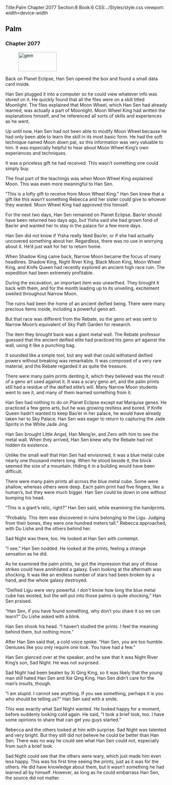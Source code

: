 Title:Palm 
Chapter:2077 
Section:8 
Book:6 
CSS:../Styles/style.css 
viewport: width=device-width
  
## Palm
### Chapter 2077 
<figure>
	<img src="../Images/gem.gif" alt="gem" id="gem" width="120" height="60" />
</figure>
  

  
  Back on Planet Eclipse, Han Sen opened the box and found a small data card inside.

Han Sen plugged it into a computer so he could view whatever info was stored on it. He quickly found that all the files were on a skill titled Moonlight. The files explained that Moon Wheel, which Han Sen had already learned, was actually a part of Moonlight. Moon Wheel King had written the explanations himself, and he referenced all sorts of skills and experiences as he went.

Up until now, Han Sen had not been able to modify Moon Wheel because he had only been able to learn the skill in its most basic form. He had the soft technique named Moon down pat, so this information was very valuable to him. It was especially helpful to hear about Moon Wheel King’s own experiences and techniques.

It was a priceless gift he had received. This wasn’t something one could simply buy.

The final part of the teachings was when Moon Wheel King explained Moon. This was even more meaningful to Han Sen.

“This is a lofty gift to receive from Moon Wheel King.” Han Sen knew that a gift like this wasn’t something Rebecca and her sister could give to whoever they wanted. Moon Wheel King had approved this himself.

For the next two days, Han Sen remained on Planet Eclipse. Bao’er should have been returned two days ago, but Yisha said she had grown fond of Bao’er and wanted her to stay in the palace for a few more days.

Han Sen did not know if Yisha really liked Bao’er, or if she had actually uncovered something about her. Regardless, there was no use in worrying about it. He’d just wait for her to return home.

When Shadow King came back, Narrow Moon became the focus of many headlines. Shadow King, Night River King, Black Moon King, Moon Wheel King, and Knife Queen had recently explored an ancient high race ruin. The expedition had been extremely profitable.

During the excavation, an important item was unearthed. They brought it back with them, and for the month leading up to its unveiling, excitement swelled throughout Narrow Moon.

The ruins had been the home of an ancient deified being. There were many precious items inside, including a powerful geno art.

But that race was different from the Rebate, so the geno art was sent to Narrow Moon’s equivalent of Sky Path Garden for research.

The item they brought back was a giant metal wall. The Rebate professor guessed that the ancient deified elite had practiced his geno art against the wall, using it like a punching bag.

It sounded like a simple tool, but any wall that could withstand deified powers without breaking was remarkable. It was composed of a very rare material, and the Rebate regarded it as quite the treasure.

There were many palm prints denting it, which they believed was the result of a geno art used against it. It was a scary geno art, and the palm prints still had a residue of the deified elite’s will. Many Narrow Moon students went to see it, and many of them learned something from it.

Han Sen had nothing to do on Planet Eclipse except eat Marquise genes. He practiced a few geno arts, but he was growing restless and bored. If Knife Queen hadn’t wanted to keep Bao’er in her palace, he would have already taken her to Sky Palace. Han Sen was eager to return to capturing the Jade Spirits in the White Jade Jing.

Han Sen brought Little Angel, Han Meng’er, and Zero with him to see the metal wall. When they arrived, Han Sen knew why the Rebate had not hidden its existence.

Unlike the small wall that Han Sen had envisioned, it was a blue metal cube nearly one thousand meters long. When he stood beside it, the block seemed the size of a mountain. Hiding it in a building would have been difficult.

There were many palm prints all across the blue metal cube. Some were shallow, whereas others were deep. Each palm print had five fingers, like a human’s, but they were much bigger. Han Sen could lie down in one without bumping his head.

“This is a giant’s relic, right?” Han Sen said, while examining the handprints.

“Probably. This item was discovered in ruins belonging to the Ligu. Judging from their bones, they were one hundred meters tall.” Rebecca approached, with Du Lishe and the others behind her.

Sad Night was there, too. He looked at Han Sen with contempt.

“I see.” Han Sen nodded. He looked at the prints, feeling a strange sensation as he did.

As he examined the palm prints, he got the impression that any of those strikes could have annihilated a galaxy. Even looking at the aftermath was shocking. It was like an endless number of stars had been broken by a hand, and the whole galaxy destroyed.

“Deified Ligu were very powerful. I don’t know how long the blue metal cube has existed, but the will put into those palms is quite shocking,” Han Sen praised.

“Han Sen, if you have found something, why don’t you share it so we can learn?” Du Lishe asked with a blink.

Han Sen shook his head. “I haven’t studied the prints. I feel the meaning behind them, but nothing more.”

After Han Sen said that, a cold voice spoke. “Han Sen, you are too humble. Geniuses like you only require one look. You have had a few.”

Han Sen glanced over at the speaker, and he saw that it was Night River King’s son, Sad Night. He was not surprised.

Sad Night had been beaten by Xi Qing King, so it was likely that the young man still hated Han Sen and Xie Qing King. Han Sen didn’t care for the man’s insults, though.

“I am stupid. I cannot see anything. If you see something, perhaps it is you who should be telling us?” Han Sen said with a smile.

This was exactly what Sad Night wanted. He looked happy for a moment, before suddenly looking cold again. He said, “I took a brief look, too. I have some opinions to share that can get you guys started.”

Rebecca and the others looked at him with surprise. Sad Night was talented and very bright. But they still did not believe he could be better than Han Sen. There was no way he could see what Han Sen could not, especially from such a brief look.

Sad Night could see that the others were wary, which just made him even less happy. This was his first time seeing the prints, just as it was for the others. He did have knowledge about them, but it wasn’t something he had learned all by himself. However, as long as he could embarrass Han Sen, the source did not matter.
